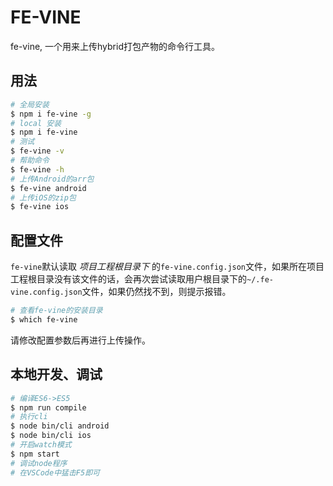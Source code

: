 FE-VINE
====

fe-vine, 一个用来上传hybrid打包产物的命令行工具。

## 用法

```bash
# 全局安装
$ npm i fe-vine -g
# local 安装
$ npm i fe-vine
# 测试
$ fe-vine -v
# 帮助命令
$ fe-vine -h
# 上传Android的arr包
$ fe-vine android
# 上传iOS的zip包
$ fe-vine ios
```

## 配置文件

`fe-vine`默认读取 *项目工程根目录下* 的`fe-vine.config.json`文件，如果所在项目工程根目录没有该文件的话，会再次尝试读取用户根目录下的`~/.fe-vine.config.json`文件，如果仍然找不到，则提示报错。

```bash
# 查看fe-vine的安装目录
$ which fe-vine
```

请修改配置参数后再进行上传操作。


## 本地开发、调试
```bash
# 编译ES6->ES5
$ npm run compile
# 执行cli
$ node bin/cli android
$ node bin/cli ios
# 开启watch模式
$ npm start
# 调试node程序
# 在VSCode中猛击F5即可
```